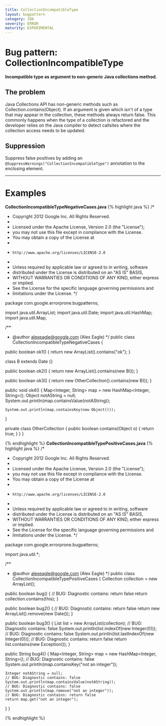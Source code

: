 ```yaml
---
title: CollectionIncompatibleType
layout: bugpattern
category: JDK
severity: ERROR
maturity: EXPERIMENTAL
---
```


# Bug pattern: CollectionIncompatibleType
__Incompatible type as argument to non-generic Java collections method.__

## The problem
Java Collections API has non-generic methods such as Collection.contains(Object). If an argument is given which isn't of a type that may appear in the collection, these methods always return false. This commonly happens when the type of a collection is refactored and the developer relies on the Java compiler to detect callsites where the collection access needs to be updated.

## Suppression
Suppress false positives by adding an `@SuppressWarnings("CollectionIncompatibleType")` annotation to the enclosing element.

----------

# Examples
__CollectionIncompatibleTypeNegativeCases.java__
{% highlight java %}
/*
 * Copyright 2012 Google Inc. All Rights Reserved.
 *
 * Licensed under the Apache License, Version 2.0 (the "License");
 * you may not use this file except in compliance with the License.
 * You may obtain a copy of the License at
 *
 *     http://www.apache.org/licenses/LICENSE-2.0
 *
 * Unless required by applicable law or agreed to in writing, software
 * distributed under the License is distributed on an "AS IS" BASIS,
 * WITHOUT WARRANTIES OR CONDITIONS OF ANY KIND, either express or implied.
 * See the License for the specific language governing permissions and
 * limitations under the License.
 */

package com.google.errorprone.bugpatterns;

import java.util.ArrayList;
import java.util.Date;
import java.util.HashMap;
import java.util.Map;

/**
 * @author alexeagle@google.com (Alex Eagle)
 */
public class CollectionIncompatibleTypeNegativeCases {

  public boolean ok1() {
    return new ArrayList<String>().contains("ok");
  }

  class B extends Date {}

  public boolean ok2() {
    return new ArrayList<Date>().contains(new B());
  }

  public boolean ok3() {
    return new OtherCollection<String>().contains(new B());
  }

  public void ok4() {
    Map<Integer, String> map = new HashMap<Integer, String>();
    Object notAString = null;
    System.out.println(map.containsValue(notAString));

    System.out.println(map.containsKey(new Object()));
  }
  
  private class OtherCollection<E> {
    public boolean contains(Object o) {
      return true;
    }
  }
}

{% endhighlight %}
__CollectionIncompatibleTypePositiveCases.java__
{% highlight java %}
/*
 * Copyright 2012 Google Inc. All Rights Reserved.
 *
 * Licensed under the Apache License, Version 2.0 (the "License");
 * you may not use this file except in compliance with the License.
 * You may obtain a copy of the License at
 *
 *     http://www.apache.org/licenses/LICENSE-2.0
 *
 * Unless required by applicable law or agreed to in writing, software
 * distributed under the License is distributed on an "AS IS" BASIS,
 * WITHOUT WARRANTIES OR CONDITIONS OF ANY KIND, either express or implied.
 * See the License for the specific language governing permissions and
 * limitations under the License.
 */

package com.google.errorprone.bugpatterns;

import java.util.*;

/**
 * @author alexeagle@google.com (Alex Eagle)
 */
public class CollectionIncompatibleTypePositiveCases {
  Collection<String> collection = new ArrayList<String>();

  public boolean bug() {
    // BUG: Diagnostic contains: return false
    return collection.contains(this);
  }

  public boolean bug2() {
    // BUG: Diagnostic contains: return false
    return new ArrayList<String>().remove(new Date());
  }

  public boolean bug3() {
    List<String> list = new ArrayList<String>(collection);
    // BUG: Diagnostic contains: false
    System.out.println(list.indexOf(new Integer(0)));
    // BUG: Diagnostic contains: false
    System.out.println(list.lastIndexOf(new Integer(0)));
    // BUG: Diagnostic contains: return false
    return list.contains(new Exception());
  }

  public String bug4() {
    Map<Integer, String> map = new HashMap<Integer, String>();
    // BUG: Diagnostic contains: false
    System.out.println(map.containsKey("not an integer"));

    Integer notAString = null;
    // BUG: Diagnostic contains: false
    System.out.println(map.containsValue(notAString));
    // BUG: Diagnostic contains: false
    System.out.println(map.remove("not an integer"));
    // BUG: Diagnostic contains: return false
    return map.get("not an integer");
  }
}

{% endhighlight %}
